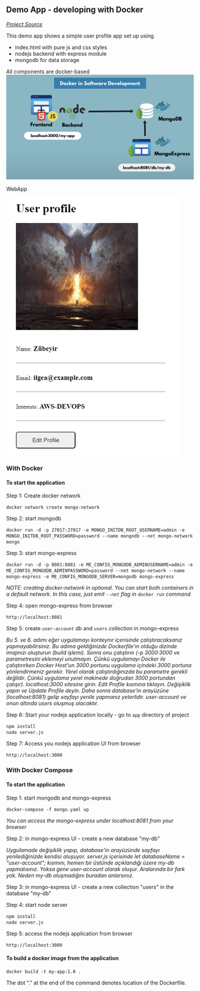 ## Demo App - developing with Docker

[*Project Source*](https://www.youtube.com/watch?v=3c-iBn73dDE&ab_channel=TechWorldwithNana)

This demo app shows a simple user profile app set up using 
- index.html with pure js and css styles
- nodejs backend with express module
- mongodb for data storage

All components are docker-based
![](initial-infra.png)

WebApp

![](webApp-deployed-in-docker-container.png)

### With Docker

#### To start the application

Step 1: Create docker network

    docker network create mongo-network 

Step 2: start mongodb 

    docker run -d -p 27017:27017 -e MONGO_INITDB_ROOT_USERNAME=admin -e MONGO_INITDB_ROOT_PASSWORD=password --name mongodb --net mongo-network mongo    

Step 3: start mongo-express
    
    docker run -d -p 8081:8081 -e ME_CONFIG_MONGODB_ADMINUSERNAME=admin -e ME_CONFIG_MONGODB_ADMINPASSWORD=password --net mongo-network --name mongo-express -e ME_CONFIG_MONGODB_SERVER=mongodb mongo-express   

_NOTE: creating docker-network in optional. You can start both containers in a default network. In this case, just emit `--net` flag in `docker run` command_

Step 4: open mongo-express from browser

    http://localhost:8081

Step 5: create `user-account` _db_ and `users` _collection_ in mongo-express
 
 _Bu 5. ve 6. adımı eğer uygulamayı konteynır içerisinde çalıştıracaksanız yapmayabilirsiniz. Bu adıma geldiğinizde Dockerfile'ın olduğu dizinde imajınızı oluşturun (build işlemi). Sonra onu çalıştırın (-p 3000:3000 ve parametresini eklemeyi unutmayın. Çünkü uygulamayı Docker ile çalıştırırken Docker Host'un 3000 portunu uygulama içindeki 3000 portuna yönlendirmeniz gerekir. Yerel olarak çalıştırdığınızda bu parametre gerekli değildir. Çünkü uygulama yerel makinede doğrudan 3000 portundan çalışır). 
 localhost:3000 sitesine girin. Edit Profile kısmına tıklayın. Değişiklik yapın ve Update Profile deyin. Daha sonra database'in arayüzüne (localhost:8081) gelip sayfayı yenile yapmanız yeterlidir. user-account ve onun altında users oluşmuş olacaktır._

Step 6: Start your nodejs application locally - go to `app` directory of project 

    npm install 
    node server.js
    
Step 7: Access you nodejs application UI from browser

    http://localhost:3000

### With Docker Compose

#### To start the application

Step 1: start mongodb and mongo-express

    docker-compose -f mongo.yaml up
    
_You can access the mongo-express under localhost:8081 from your browser_
    
Step 2: in mongo-express UI - create a new database "my-db"

_Uygulamade değişiklik yapıp, database'in arayüzünde sayfayı yenilediğinizde kendisi oluşuyor.
server.js içerisinde let databaseName = "user-account"; kısmını, hemen bir üstünde açıklandığı üzere my-db yapmalısınız. Yoksa gene user-account olarak oluşur. Aralarında bir fark yok. Neden my-db oluşmadığını buradan anlarsınız._

Step 3: in mongo-express UI - create a new collection "users" in the database "my-db"       
    
Step 4: start node server 

    npm install
    node server.js
    
Step 5: access the nodejs application from browser 

    http://localhost:3000

#### To build a docker image from the application

    docker build -t my-app:1.0 .       
    
The dot "." at the end of the command denotes location of the Dockerfile.
